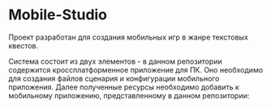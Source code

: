 # Mobile-Studio
Проект разработан для создания мобильных игр в жанре текстовых квестов.

Система состоит из двух элементов - в данном репозитории содержится кроссплатформенное приложение для ПК. Оно необходимо для создания файлов сценария и конфигурации мобильного приложения. Далее полученные ресурсы необходимо добавить к мобильному приложению, представленному в данном репозитории: 
